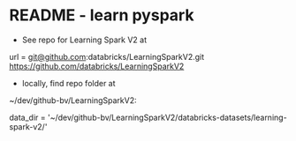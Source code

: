 # README - learn pyspark

* See repo for Learning Spark V2 at

url = git@github.com:databricks/LearningSparkV2.git
https://github.com/databricks/LearningSparkV2

* locally, find repo folder at


~/dev/github-bv/LearningSparkV2:

data_dir = '~/dev/github-bv/LearningSparkV2/databricks-datasets/learning-spark-v2/'

